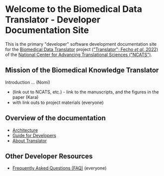 # Welcome to the Biomedical Data Translator - Developer Documentation Site

This is the primary "developer" software development documentation site for the [Biomedical Data Translator](https://ncats.nih.gov/translator) project [("Translator"; Fecho _et al,_ 2022)](https://ascpt.onlinelibrary.wiley.com/doi/10.1111/cts.13301) of the [National Center for Advancing Translational Sciences ("NCATS")](https://ncats.nih.gov).

## Mission of the Biomedical Knowledge Translator 

Introduction ... (Nomi)

* (link out to NCATS, etc.) - link to the manuscripts, and the figures in the paper (Kara)
* with link outs to project materials (everyone)

## Overview of the documentation

* [Architecture](architecture/index.md)
* [Guide for Developers](guide-for-developers)
* [About Translator](about/index.md)

## Other Developer Resources

* [Frequently Asked Questions (FAQ)](faq.md)  (everyone)

